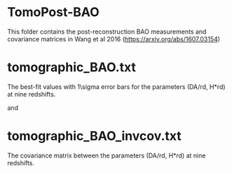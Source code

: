 # TomoPost-BAO

This folder contains the post-reconstruction BAO measurements and covariance matrices in Wang et al 2016 (https://arxiv.org/abs/1607.03154)

# tomographic_BAO.txt
The best-fit values with 1\sigma error bars for the parameters (DA/rd, H*rd) at nine redshifts.

and

# tomographic_BAO_invcov.txt

The covariance matrix between the parameters (DA/rd, H*rd) at nine redshifts.
